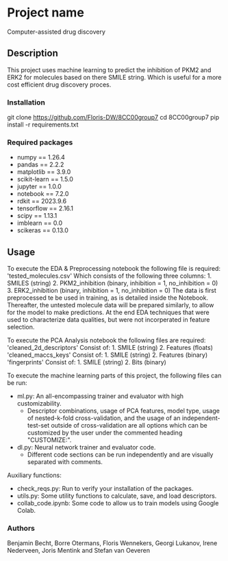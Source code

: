 # Project name
Computer-assisted drug discovery

## Description
This project uses machine learning to predict the inhibition of PKM2 and ERK2 for molecules based on there SMILE string.
Which is useful for a more cost efficient drug discovery proces.

### Installation
git clone https://github.com/Floris-DW/8CC00group7
cd 8CC00group7
pip install -r requirements.txt

### Required packages
- numpy == 1.26.4
- pandas == 2.2.2
- matplotlib == 3.9.0
- scikit-learn == 1.5.0
- jupyter == 1.0.0
- notebook == 7.2.0
- rdkit == 2023.9.6
- tensorflow == 2.16.1
- scipy == 1.13.1
- imblearn == 0.0
- scikeras == 0.13.0

## Usage
To execute the EDA & Preprocessing notebook the following file is required:
    'tested_molecules.csv'
    Which consists of the following three columns:
    1. SMILES (string)
    2. PKM2_inhibition (binary, inhibition = 1, no_inhibition = 0)
    3. ERK2_inhibition (binary, inhibition = 1, no_inhibition = 0)
The data is first preprocessed te be used in training, as is detailed inside the Notebook. Thereafter, the untested molecule data will be prepared similarly, to allow for the model to make predictions. At the end EDA techniques that were used to characterize data qualities, but were not incorperated in feature selection.
    
To execute the PCA Analysis notebook the following files are required:
    'cleaned_2d_descriptors'
    Consist of:
        1. SMILE (string)
        2. Features (floats)
    'cleaned_maccs_keys'
    Consist of:
        1. SMILE (string)
        2. Features (binary)
    'fingerprints'
    Consist of:
        1. SMILE (string)
        2. Bits (binary)

To execute the machine learning parts of this project, the following files can be run:
- ml.py: An all-encompassing trainer and evaluator with high customizability.
    - Descriptor combinations, usage of PCA features, model type, usage of nested-k-fold cross-validation, and the usage of an independent-test-set outside of cross-validation are all options which can  be       customized by the user under the commented heading "CUSTOMIZE:".
- dl.py: Neural network trainer and evaluator code.
    - Different code sections can be run independently and are visually separated with comments.

Auxiliary functions:
- check_reqs.py: Run to verify your installation of the packages.
- utils.py: Some utility functions to calculate, save, and load descriptors.
- collab_code.ipynb: Some code to allow us to train models using Google Colab.

### Authors
Benjamin Becht,
Borre Otermans,
Floris Wennekers,
Georgi Lukanov,
Irene Nederveen,
Joris Mentink and
Stefan van Oeveren
